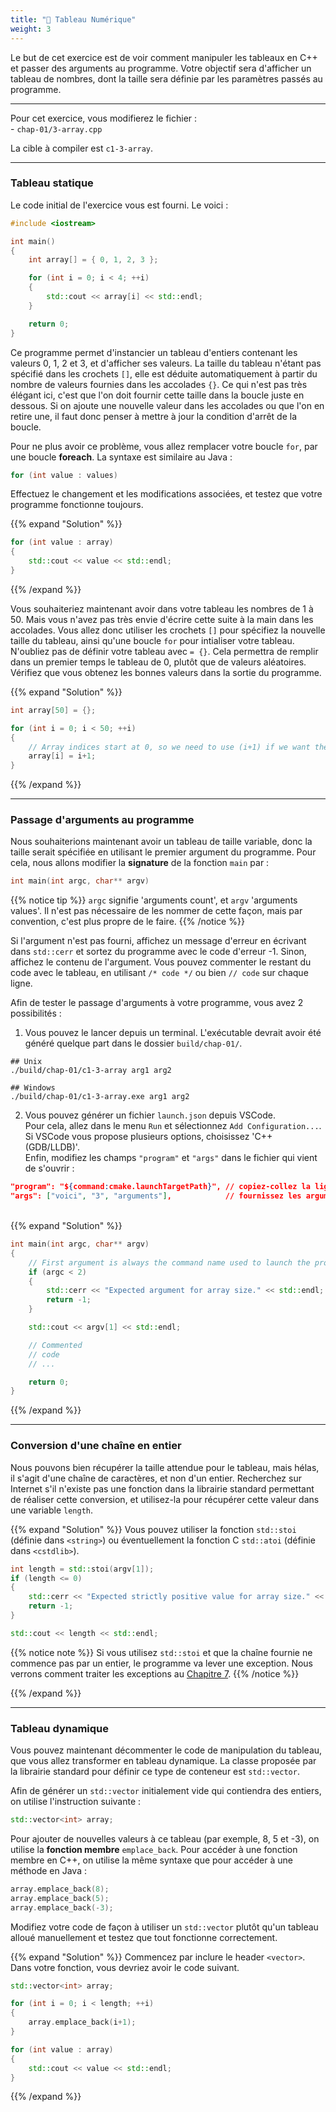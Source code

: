 ```yaml
---
title: "🔢 Tableau Numérique"
weight: 3
---
```


Le but de cet exercice est de voir comment manipuler les tableaux en C++ et passer des arguments au programme. Votre objectif sera d'afficher un tableau de nombres, dont la taille sera définie par les paramètres passés au programme. 

---

Pour cet exercice, vous modifierez le fichier :\
\- `chap-01/3-array.cpp`

La cible à compiler est `c1-3-array`.

---

### Tableau statique

Le code initial de l'exercice vous est fourni. Le voici :
```cpp
#include <iostream>

int main()
{
    int array[] = { 0, 1, 2, 3 };

    for (int i = 0; i < 4; ++i)
    {
        std::cout << array[i] << std::endl;
    }

    return 0;
}
```

Ce programme permet d'instancier un tableau d'entiers contenant les valeurs 0, 1, 2 et 3, et d'afficher ses valeurs. La taille du tableau n'étant pas spécifié dans les crochets `[]`, elle est déduite automatiquement à partir du nombre de valeurs fournies dans les accolades `{}`. Ce qui n'est pas très élégant ici, c'est que l'on doit fournir cette taille dans la boucle juste en dessous. Si on ajoute une nouvelle valeur dans les accolades ou que l'on en retire une, il faut donc penser à mettre à jour la condition d'arrêt de la boucle.

Pour ne plus avoir ce problème, vous allez remplacer votre boucle `for`, par une boucle **foreach**. La syntaxe est similaire au Java :
```cpp
for (int value : values)
```

Effectuez le changement et les modifications associées, et testez que votre programme fonctionne toujours.

{{% expand "Solution" %}}
```cpp
for (int value : array)
{
    std::cout << value << std::endl;
}
```
{{% /expand %}}

Vous souhaiteriez maintenant avoir dans votre tableau les nombres de 1 à 50. Mais vous n'avez pas très envie d'écrire cette suite à la main dans les accolades. Vous allez donc utiliser les crochets `[]` pour spécifiez la nouvelle taille du tableau, ainsi qu'une boucle `for` pour intialiser votre tableau. N'oubliez pas de définir votre tableau avec `= {}`. Cela permettra de remplir dans un premier temps le tableau de 0, plutôt que de valeurs aléatoires. Vérifiez que vous obtenez les bonnes valeurs dans la sortie du programme.

{{% expand "Solution" %}}
```cpp
int array[50] = {};

for (int i = 0; i < 50; ++i)
{
    // Array indices start at 0, so we need to use (i+1) if we want the series to start at 1.
    array[i] = i+1;
}
```
{{% /expand %}}

---

### Passage d'arguments au programme

Nous souhaiterions maintenant avoir un tableau de taille variable, donc la taille serait spécifiée en utilisant le premier argument du programme.
Pour cela, nous allons modifier la **signature** de la fonction `main` par :
```cpp
int main(int argc, char** argv)
```

{{% notice tip %}}
`argc` signifie 'arguments count', et `argv` 'arguments values'. Il n'est pas nécessaire de les nommer de cette façon, mais par convention, c'est plus propre de le faire.
{{% /notice %}}

Si l'argument n'est pas fourni, affichez un message d'erreur en écrivant dans `std::cerr` et sortez du programme avec le code d'erreur -1. Sinon, affichez le contenu de l'argument. Vous pouvez commenter le restant du code avec le tableau, en utilisant `/* code */` ou bien `// code` sur chaque ligne.

Afin de tester le passage d'arguments à votre programme, vous avez 2 possibilités :
1. Vous pouvez le lancer depuis un terminal.
L'exécutable devrait avoir été généré quelque part dans le dossier `build/chap-01/`.
```b
## Unix
./build/chap-01/c1-3-array arg1 arg2

## Windows
./build/chap-01/c1-3-array.exe arg1 arg2
```
2. Vous pouvez générer un fichier `launch.json` depuis VSCode.\
Pour cela, allez dans le menu `Run` et sélectionnez `Add Configuration...`.
Si VSCode vous propose plusieurs options, choisissez 'C++ (GDB/LLDB)'.\
Enfin, modifiez les champs `"program"` et `"args"` dans le fichier qui vient de s'ouvrir :
```json
"program": "${command:cmake.launchTargetPath}", // copiez-collez la ligne telle quelle
"args": ["voici", "3", "arguments"],            // fournissez les arguments de votre choix ici
```
\
{{% expand "Solution" %}}
```cpp
int main(int argc, char** argv)
{
    // First argument is always the command name used to launch the program.
    if (argc < 2)
    {
        std::cerr << "Expected argument for array size." << std::endl;
        return -1;
    }

    std::cout << argv[1] << std::endl;

    // Commented
    // code
    // ...

    return 0;
}
```
{{% /expand %}}

---

### Conversion d'une chaîne en entier

Nous pouvons bien récupérer la taille attendue pour le tableau, mais hélas, il s'agit d'une chaîne de caractères, et non d'un entier.
Recherchez sur Internet s'il n'existe pas une fonction dans la librairie standard permettant de réaliser cette conversion, et utilisez-la pour récupérer cette valeur dans une variable `length`. 

{{% expand "Solution" %}}
Vous pouvez utiliser la fonction `std::stoi` (définie dans `<string>`) ou éventuellement la fonction C `std::atoi` (définie dans `<cstdlib>`).
```cpp
int length = std::stoi(argv[1]);
if (length <= 0)
{
    std::cerr << "Expected strictly positive value for array size." << std::endl;
    return -1;
}

std::cout << length << std::endl;
```

{{% notice note %}}
Si vous utilisez `std::stoi` et que la chaîne fournie ne commence pas par un entier, le programme va lever une exception. Nous verrons comment traiter les exceptions au [Chapitre 7](/chapter7/).
{{% /notice %}}

{{% /expand %}}

---

### Tableau dynamique

Vous pouvez maintenant décommenter le code de manipulation du tableau, que vous allez transformer en tableau dynamique.
La classe proposée par la librairie standard pour définir ce type de conteneur est `std::vector`.

Afin de générer un `std::vector` initialement vide qui contiendra des entiers, on utilise l'instruction suivante :
```cpp
std::vector<int> array;
```

Pour ajouter de nouvelles valeurs à ce tableau (par exemple, 8, 5 et -3), on utilise la **fonction membre** `emplace_back`. Pour accéder à une fonction membre en C++, on utilise la même syntaxe que pour accéder à une méthode en Java :
```cpp
array.emplace_back(8);
array.emplace_back(5);
array.emplace_back(-3);
```

Modifiez votre code de façon à utiliser un `std::vector` plutôt qu'un tableau alloué manuellement et testez que tout fonctionne correctement.

{{% expand "Solution" %}}
Commencez par inclure le header `<vector>`.
Dans votre fonction, vous devriez avoir le code suivant.
```cpp
std::vector<int> array;

for (int i = 0; i < length; ++i)
{
    array.emplace_back(i+1);
}

for (int value : array)
{
    std::cout << value << std::endl;
}
```
{{% /expand %}}
